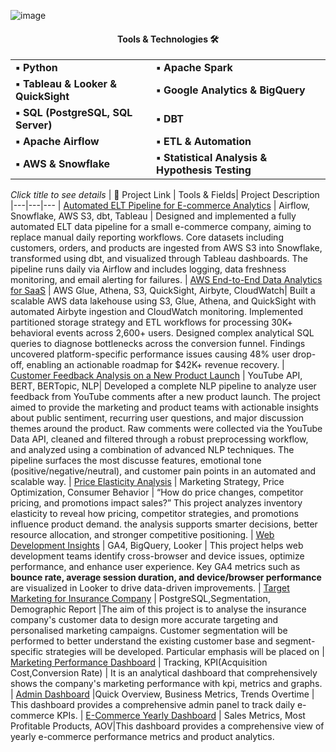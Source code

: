 ![image](https://github.com/AtilaKzlts/ELT-Pipeline/blob/main/assets/Atilla-Portf.png)

<div align="center">
  <h4>Tools & Technologies 🛠 </h4>
  <table>
    <tr>
      <td><b>▪ Python</b></td>
      <td><b>▪ Apache Spark </b></td>
    </tr>
    <tr>
      <td><b>▪ Tableau & Looker & QuickSight</b></td>
      <td><b>▪ Google Analytics & BigQuery</b></td>
    </tr>
    <tr>
      <td><b>▪ SQL (PostgreSQL, SQL Server) </b></td>
      <td><b>▪ DBT</b></td>
    </tr>
    <tr>
      <td><b>▪ Apache Airflow</b></td>
      <td><b>▪ ETL & Automation</b></td>
    </tr>
    <tr>
      <td><b>▪ AWS & Snowflake </b></td>
      <td><b>▪ Statistical Analysis & Hypothesis Testing</b></td>
    </tr>
  </table>
</div>



*Click title to see details*
| 🔗 Project Link | Tools & Fields| Project Description 
|---|---|---
| [Automated ELT Pipeline for E-commerce Analytics](https://github.com/AtilaKzlts/ELT-Pipeline) | Airflow, Snowflake, AWS S3, dbt, Tableau |  Designed and implemented a fully automated ELT data pipeline for a small e-commerce company, aiming to replace manual daily reporting workflows. Core datasets including customers, orders, and products are ingested from AWS S3 into Snowflake, transformed using dbt, and visualized through Tableau dashboards. The pipeline runs daily via Airflow and includes logging, data freshness monitoring, and email alerting for failures.
| [AWS End-to-End Data Analytics for SaaS](https://github.com/AtilaKzlts/SaaS/tree/main) | AWS Glue, Athena, S3, QuickSight, Airbyte, CloudWatch| Built a scalable AWS data lakehouse using S3, Glue, Athena, and QuickSight with automated Airbyte ingestion and CloudWatch monitoring. Implemented partitioned storage strategy and ETL workflows for processing 30K+ behavioral events across 2,600+ users. Designed complex analytical SQL queries to diagnose bottlenecks across the conversion funnel. Findings uncovered platform-specific performance issues causing 48% user drop-off, enabling an actionable roadmap for $42K+ revenue recovery.
| [Customer Feedback Analysis on a New Product Launch](https://github.com/AtilaKzlts/Youtube-Sentiment-Topic) | YouTube API, BERT, BERTopic, NLP| Developed a complete NLP pipeline to analyze user feedback from YouTube comments after a new product launch. The project aimed to provide the marketing and product teams with actionable insights about public sentiment, recurring user questions, and major discussion themes around the product. Raw comments were collected via the YouTube Data API, cleaned and filtered through a robust preprocessing workflow, and analyzed using a combination of advanced NLP techniques. The pipeline surfaces the most discusse features, emotional tone (positive/negative/neutral), and customer pain points in an automated and scalable way.
| [Price Elasticity Analysis](https://github.com/AtilaKzlts/Inventory-Price-Elasticity-Analysis/tree/main) |  Marketing Strategy,  Price  Optimization, Consumer Behavior  | “How do price changes, competitor pricing, and promotions impact sales?” This project analyzes inventory elasticity to reveal how pricing, competitor strategies, and promotions influence product demand. the analysis supports smarter decisions, better resource allocation, and stronger competitive positioning.
| [Web Development Insights](https://github.com/AtilaKzlts/Device-and-Browser-Performance-Analysis) | GA4, BigQuery, Looker | This project helps web development teams identify cross-browser and device issues, optimize performance, and enhance user experience. Key GA4 metrics such as **bounce rate, average session duration, and device/browser performance** are visualized in Looker to drive data-driven improvements.
| [Target Marketing for Insurance Company](https://github.com/AtilaKzlts/Target-Marketing)  |  PostgreSQL,Segmentation, Demographic Report |The aim of this project is to analyse the insurance company's customer data to design more accurate targeting and personalised marketing campaigns. Customer segmentation will be performed to better understand the existing customer base and segment-specific strategies will be developed. Particular emphasis will be placed on 
| [Marketing Performance Dashboard](https://public.tableau.com/app/profile/atilla.kiziltas/viz/MarketingPerformance_17402349899520/Dashboard2) | Tracking, KPI(Acquisition Cost,Conversion Rate) | It is an analytical dashboard that comprehensively shows the company's marketing performance with kpi, metrics and graphs.
| [Admin Dashboard](https://public.tableau.com/app/profile/atilla.kiziltas/viz/AdminDashboard-ELT/Dashboard1) |Quick Overview, Business Metrics, Trends Overtime | This dashboard provides a comprehensive admin panel to track daily e-commerce KPIs.
| [E-Commerce Yearly Dashboard](https://public.tableau.com/app/profile/atilla.kiziltas/viz/e-commerce_17078405040010/Dashboard1) | Sales Metrics, Most Profitable Products, AOV|This dashboard provides a comprehensive view of yearly e-commerce performance metrics and product analytics. 



